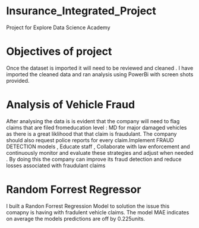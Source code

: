 # Insurance_Integrated_Project
Project for Explore Data Science Academy
# Objectives of project
Once the dataset is imported it will need to be reviewed and cleaned . I have imported the cleaned data and ran analysis using PowerBi with screen shots provided.
# Analysis of Vehicle Fraud
After analysing the data is is evident that the company will need to flag claims that are filed fromeducation level : MD for major damaged vehicles as there is a great liklihood that that claim is fraudulant. The company should also request police reports for every claim.Implement FRAUD DETECTION models , Educate staff , Collaborate with law enforcement and continuously monitor and evaluate these strategies and adjust when needed . By doing this the company can improve its fraud detection and reduce losses associated with fraudulant claims 
# Random Forrest Regressor 
I built a Randon Forrest Regression Model to solution the issue this comapny is having with fradulent vehicle claims. The model MAE indicates on average the models predictions are off by 0.225units.
